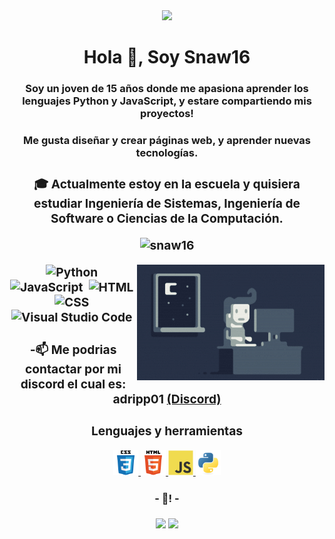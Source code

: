 <div align="center">
<img src="https://i.pinimg.com/originals/c6/33/c2/c633c20ede82f0e0ced7d570dbe3a1f3.gif" width="500" />
 </div>

<h1 align="center">Hola 👋, Soy Snaw16</h1>

<h3 align="center">Soy un joven de 15 años donde me apasiona aprender los lenguajes Python y JavaScript, y estare compartiendo mis proyectos!</h3>
<h3 align="center">Me gusta diseñar y crear páginas web, y aprender nuevas tecnologías.<h/h3>
 <h3 align="center">🎓 Actualmente estoy en la escuela y quisiera estudiar Ingeniería de Sistemas, Ingeniería de Software o Ciencias de la Computación.
<p align="center"> <img src="https://komarev.com/ghpvc/?username=snaw16&label=Profile%20views&color=0e75b6&style=flat" alt="snaw16" /> </p>
<img alt="Night Coding" src="https://raw.githubusercontent.com/AVS1508/AVS1508/master/assets/Night-Coding.gif" align="right"/>
<p></p>

![Python](https://img.shields.io/badge/-Python-05122A?style=flat&logo=python)&nbsp;
![JavaScript](https://img.shields.io/badge/-JavaScript-05122A?style=flat&logo=javascript)&nbsp;
![HTML](https://img.shields.io/badge/-HTML-05122A?style=flat&logo=HTML5)&nbsp;
![CSS](https://img.shields.io/badge/-CSS-05122A?style=flat&logo=CSS3&logoColor=1572B6)&nbsp;
![Visual Studio Code](https://img.shields.io/badge/-Visual%20Studio%20Code-05122A?style=flat&logo=visual-studio-code&logoColor=007ACC)&nbsp;




<h3 align="center">-📫 Me podrias contactar por mi discord el cual es: adripp01 <a href="https://discord.com/users/1017367377735843921" rel="nofollow">(Discord)</a></h3>


<h3 align="center">Lenguajes y herramientas</h3>
<p align="center"> <a href="https://www.w3schools.com/css/" target="_blank" rel="noreferrer"> <img src="https://raw.githubusercontent.com/devicons/devicon/master/icons/css3/css3-original-wordmark.svg" alt="css3" width="40" height="40"/> </a> <a href="https://www.w3.org/html/" target="_blank" rel="noreferrer"> <img src="https://raw.githubusercontent.com/devicons/devicon/master/icons/html5/html5-original-wordmark.svg" alt="html5" width="40" height="40"/> </a> <a href="https://developer.mozilla.org/en-US/docs/Web/JavaScript" target="_blank" rel="noreferrer"> <img src="https://raw.githubusercontent.com/devicons/devicon/master/icons/javascript/javascript-original.svg" alt="javascript" width="40" height="40"/> </a> <a href="https://www.python.org" target="_blank" rel="noreferrer"> <img src="https://raw.githubusercontent.com/devicons/devicon/master/icons/python/python-original.svg" alt="python" width="40" height="40"/> </a> </p>


<h4 align="center">- 🐍! -</h4>

<p align="center">
    <img src="https://github.com/dekrypted/dekrypted/blob/output/github-contribution-grid-snake.svg#gh-light-mode-only">
    <img src="https://github.com/dekrypted/dekrypted/blob/output/github-contribution-grid-snake-dark.svg#gh-dark-mode-only">
</p>

